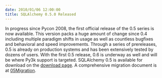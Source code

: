 ```yaml
---
date: 2010/01/06 12:00:00
title: SQLAlchemy 0.5.0 Released
---
```

In progress since Pycon 2008, the first official release of the 0.5 series is
now available. This version packs a huge amount of change since 0.4 including
multiple paradigm shifts in usage as well as countless bugfixes and behavioral
and speed improvements. Through a series of prereleases, 0.5 is already on
production systems and has been extensively tested by dozens of users. With
the first 0.5 release, 0.6 is underway as well and will be where Py3k support
is targeted. SQLAlchemy 0.5 is available for download on the <a
href="/download.html">download page</a>. A comprehensive migration document is
at <a href="/trac/wiki/05Migration">05Migration</a>.


